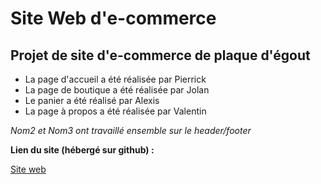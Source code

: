 # Site Web d'e-commerce

## Projet de site d'e-commerce de plaque d'égout

- La page d'accueil a été réalisée par Pierrick
- La page de boutique a été réalisée par Jolan
- Le panier a été réalisé par Alexis
- La page à propos a été réalisée par Valentin

*Nom2 et Nom3 ont travaillé ensemble sur le header/footer*

**Lien du site (hébergé sur github) :** 

[Site web]((https://github.com/Pierrick-B/ProjetDevWeb))
